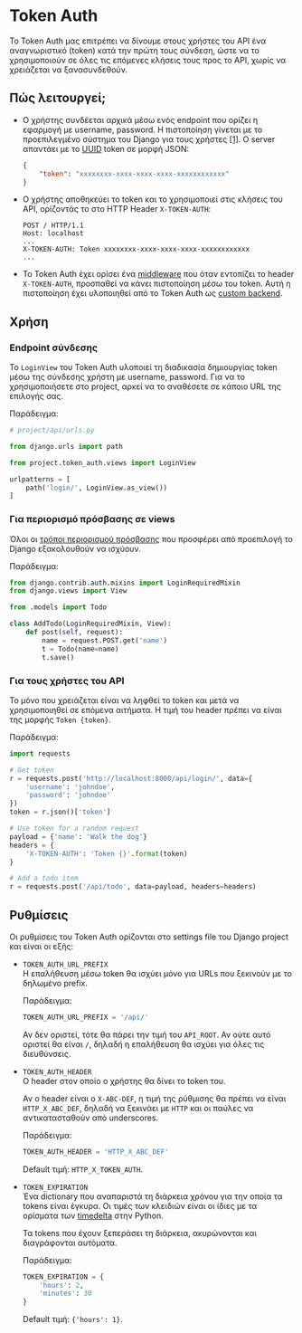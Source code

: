 # Token Auth

Το Token Auth μας επιτρέπει να δίνουμε στους χρήστες του API ένα αναγνωριστικό (token) κατά την πρώτη τους σύνδεση, ώστε να το χρησιμοποιούν σε όλες τις επόμενες κλήσεις τους προς το API, χωρίς να χρειάζεται να ξανασυνδεθούν.

## Πώς λειτουργεί;

* Ο χρήστης συνδέεται αρχικά μέσω ενός endpoint που ορίζει η εφαρμογή με username, password. Η πιστοποίηση γίνεται με το προεπιλεγμένο σύστημα του Django για τους χρήστες [[1]](https://docs.djangoproject.com/en/2.1/topics/auth/default/). Ο server απαντάει με το [UUID](https://en.wikipedia.org/wiki/Universally_unique_identifier) token σε μορφή JSON:
   ```json
   {
       "token": "xxxxxxxx-xxxx-xxxx-xxxx-xxxxxxxxxxxx"
   }
   ```
* Ο χρήστης αποθηκεύει το token και το χρησιμοποιεί στις κλήσεις του API, ορίζοντάς το στο HTTP Header `X-TOKEN-AUTH`:
   ```
   POST / HTTP/1.1
   Host: localhost
   ...
   X-TOKEN-AUTH: Token xxxxxxxx-xxxx-xxxx-xxxx-xxxxxxxxxxxx
   ...
   ```
* Το Token Auth έχει ορίσει ένα [middleware](https://docs.djangoproject.com/en/2.1/topics/http/middleware/) που όταν εντοπίζει το header `X-TOKEN-AUTH`, προσπαθεί να κάνει πιστοποίηση μέσω του token. Αυτή η πιστοποίηση έχει υλοποιηθεί από το Token Auth ως [custom backend](https://docs.djangoproject.com/en/2.1/topics/auth/customizing/).

## Χρήση

### Endpoint σύνδεσης
Το `LoginView` του Token Auth υλοποιεί τη διαδικασία δημιουργίας token μέσω της σύνδεσης χρήστη με username, password. Για να το χρησιμοποιήσετε στο project, αρκεί να το αναθέσετε σε κάποιο URL της επιλογής σας.

Παράδειγμα:
```python
# project/api/urls.py

from django.urls import path

from project.token_auth.views import LoginView

urlpatterns = [
    path('login/', LoginView.as_view())
]
```

### Για περιορισμό πρόσβασης σε views
Όλοι οι [τρόποι περιορισμού πρόσβασης](https://docs.djangoproject.com/en/2.1/topics/auth/default/#limiting-access-to-logged-in-users) που προσφέρει από προεπιλογή το Django εξακολουθούν να ισχύουν.

Παράδειγμα:
```python
from django.contrib.auth.mixins import LoginRequiredMixin
from django.views import View

from .models import Todo

class AddTodo(LoginRequiredMixin, View):
    def post(self, request):
        name = request.POST.get('name')
        t = Todo(name=name)
        t.save()
```

### Για τους χρήστες του API
Το μόνο που χρειάζεται είναι να ληφθεί το token και μετά να χρησιμοποιηθεί σε επόμενα αιτήματα.
Η τιμή του header πρέπει να είναι της μορφής `Token {token}`.

Παράδειγμα:
```python
import requests

# Get token
r = requests.post('http://localhost:8000/api/login/', data={
    'username': 'johndoe',
    'password': 'johndoe'
})
token = r.json()['token']

# Use token for a random request
payload = {'name': 'Walk the dog'}
headers = {
    'X-TOKEN-AUTH': 'Token {}'.format(token)
}

# Add a todo item
r = requests.post('/api/todo', data=payload, headers=headers)
```

## Ρυθμίσεις

Οι ρυθμίσεις του Token Auth ορίζονται στο settings file του Django project και είναι οι εξής:

* `TOKEN_AUTH_URL_PREFIX`  
  Η επαλήθευση μέσω token θα ισχύει μόνο για URLs που ξεκινούν με το δηλωμένο prefix.

  Παράδειγμα:
   ```python
   TOKEN_AUTH_URL_PREFIX = '/api/'
   ```

  Αν δεν οριστεί, τότε θα πάρει την τιμή του `API_ROOT`. Αν ούτε αυτό οριστεί θα είναι `/`, δηλαδή η επαλήθευση θα ισχύει για όλες τις διευθύνσεις.

* `TOKEN_AUTH_HEADER`  
  Ο header στον οποίο ο χρήστης θα δίνει το token του.
  
  Αν ο header είναι ο `X-ABC-DEF`, η τιμή της ρύθμισης θα πρέπει να είναι `HTTP_X_ABC_DEF`, δηλαδή να ξεκινάει με `HTTP` και οι παύλες να αντικατασταθούν από underscores.

  Παράδειγμα:
   ```python
   TOKEN_AUTH_HEADER = 'HTTP_X_ABC_DEF'
   ```

  Default τιμή: `HTTP_X_TOKEN_AUTH`.

* `TOKEN_EXPIRATION`  
  Ένα dictionary που αναπαριστά τη διάρκεια χρόνου για την οποία τα tokens είναι έγκυρα. Οι τιμές των κλειδιών είναι οι ίδιες με τα ορίσματα των [timedelta](https://docs.python.org/3/library/datetime.html#datetime.timedelta) στην Python.

  Τα tokens που έχουν ξεπεράσει τη διάρκεια, ακυρώνονται και διαγράφονται αυτόματα.

  Παράδειγμα:
   ```python
   TOKEN_EXPIRATION = {
       'hours': 2,
       'minutes': 30
   }
   ```

  Default τιμή: `{'hours': 1}`.
